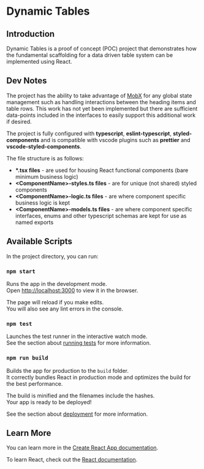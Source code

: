 # Dynamic Tables

## Introduction

Dynamic Tables is a proof of concept (POC) project that demonstrates how the fundamental scaffolding for a data driven table system can be implemented using React.

## Dev Notes

The project has the ability to take advantage of [MobX](https://mobx-react.js.org/state-local) for any global state management such as handling interactions between the heading items and table rows. This work has not yet been implemented but there are sufficient data-points included in the interfaces to easily support this additional work if desired.

The project is fully configured with **typescript**, **eslint-typescript**, **styled-components** and is compatible with vscode plugins such as **prettier** and **vscode-styled-components**.

The file structure is as follows:

- **\*.tsx files** - are used for housing React functional components (bare minimum business logic)
- **\<ComponentName\>-styles.ts files** - are for unique (not shared) styled components
- **\<ComponentName\>-logic.ts files** - are where component specific business logic is kept
- **\<ComponentName\>-models.ts files** - are where component specific interfaces, enums and other typescript schemas are kept for use as named exports

## Available Scripts

In the project directory, you can run:

### `npm start`

Runs the app in the development mode.<br />
Open [http://localhost:3000](http://localhost:3000) to view it in the browser.

The page will reload if you make edits.<br />
You will also see any lint errors in the console.

### `npm test`

Launches the test runner in the interactive watch mode.<br />
See the section about [running tests](https://facebook.github.io/create-react-app/docs/running-tests) for more information.

### `npm run build`

Builds the app for production to the `build` folder.<br />
It correctly bundles React in production mode and optimizes the build for the best performance.

The build is minified and the filenames include the hashes.<br />
Your app is ready to be deployed!

See the section about [deployment](https://facebook.github.io/create-react-app/docs/deployment) for more information.

## Learn More

You can learn more in the [Create React App documentation](https://facebook.github.io/create-react-app/docs/getting-started).

To learn React, check out the [React documentation](https://reactjs.org/).

